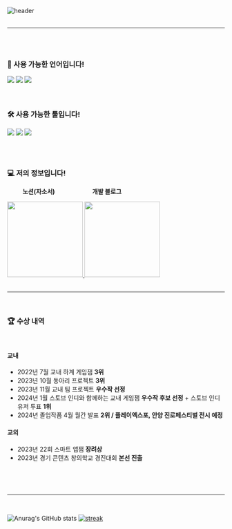 ![header](https://capsule-render.vercel.app/api?type=cylinder&color=838bb2&height=100&section=header&text=&nbsp;빵&nbsp;반죽&nbsp;같은&nbsp;개발자,&nbsp;김성호입니다&fontColor=FFF0F8FF&fontSize=30&animation=fadeIn&fontAlignY=55)<br/><br/>  
*** 

<!-- 기술스택 시작 -->
</br><br/>
<h3 align="left"><b>💬 사용 가능한 언어입니다! </b></h6>  

<img src="https://img.shields.io/badge/C++-00599C?style=flat-square&logo=cplusplus&logoColor=white">
<img src="https://img.shields.io/badge/C sharp-512BD4?style=flat-square&logo=csharp&logoColor=white">
<img src="https://img.shields.io/badge/C-A8B9CC?style=flat-square&logo=c&logoColor=white"/></a>  

</br>
<br/><br/>
<h3 align="left"><b>🛠 사용 가능한 툴입니다! </b></h6>   
<img src="https://img.shields.io/badge/unity-A8B9CC?style=flat-square&logo=unity&logoColor=black"> 
<img src="https://img.shields.io/badge/Photoshop-31A8FF?style=flat-square&logo=adobephotoshop&logoColor=white"> 
<img src="https://img.shields.io/badge/Github-181717?style=flat-square&logo=github&logoColor=white"> 

<br>
<!-- 기술스택 끝 -->

<br/><br/>

<p align="left">
<h3 align="left"><b>💻 저의 정보입니다! </b></h6>  

&nbsp;&nbsp;&nbsp;&nbsp;&nbsp;&nbsp;&nbsp;&nbsp; **노션(자소서)**
&nbsp;&nbsp;&nbsp;&nbsp;&nbsp;&nbsp;&nbsp;&nbsp;&nbsp;&nbsp;&nbsp;&nbsp;&nbsp;&nbsp;&nbsp;&nbsp;&nbsp;&nbsp;&nbsp;&nbsp; **개발 블로그**

<div align="left">
<a href="https://mercury-truck-859.notion.site/e7d27601569b4e1f873f917c81ff529f">
 <img src="https://cdn.digitaltoday.co.kr/news/photo/202008/244369_212315_639.jpg" width="175" height="175" margin="100">

<a href="https://longseonghoshortseongmidseongho.tistory.com/" target="_blank">
 <img src="https://i.namu.wiki/i/Jz0MFNR7_7LHx1Yda0Hy6929g3BD5fWmaARdUMMFPkFIAVC_ewY7BEcoIGhepmTKRBKmSxRSUBjI7pklIZLaAA.svg" width="175" height="175">
<a>
</div>

<br>


*** 
<br>

<p align="left">
<h3 align="left"><b>🏆 수상 내역 </b></h6>  
<br/>

#### 교내
- 2022년 7월  교내 하계 게임잼 **3위**
- 2023년 10월  동아리 프로젝트 **3위**
- 2023년 11월 교내 팀 프로젝트 **우수작 선정**
- 2024년 1월 스토브 인디와 함께하는 교내 게임잼 **우수작 후보 선정** + 스토브 인디 유저 투표 **1위**
- 2024년 졸업작품 4월 월간 발표 **2위 / 플레이엑스포, 안양 진로페스티벌 전시 예정**

#### 교외
- 2023년 22회 스마트 앱잼 **장려상**
- 2023년 경기 콘텐츠 창의학교 경진대회 **본선 진출**

<br/>


</p>
</div>
<!-- https://simpleicons.org/?q=java --></br>
<!-- 기술블로그 끝 -->

*** 

<br>

![Anurag's GitHub stats](https://github-readme-stats.vercel.app/api?username=rlatjdgh1122&show_icons=true&theme=radical)
[![streak](https://github-readme-streak-stats.herokuapp.com/?user=rlatjdgh1122&theme=calm)](https://github.com/rlatjdgh1122)
